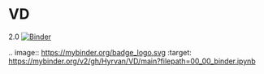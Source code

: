 # VD
2.0
[![Binder](https://mybinder.org/badge_logo.svg)](https://mybinder.org/v2/gh/Hyrvan/VD/main?filepath=requirements)

.. image:: https://mybinder.org/badge_logo.svg
 :target: https://mybinder.org/v2/gh/Hyrvan/VD/main?filepath=00_00_binder.ipynb
